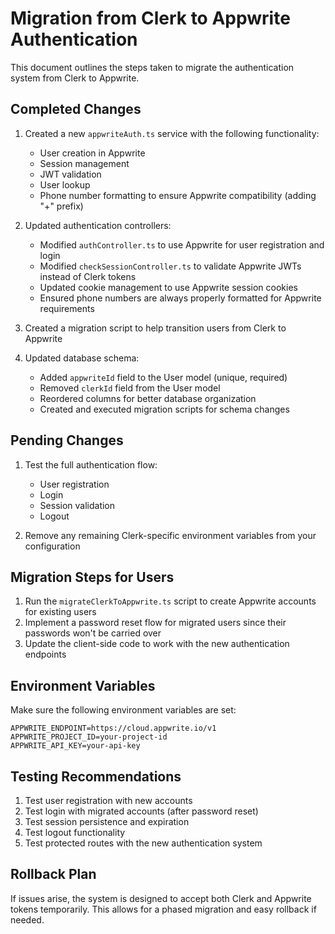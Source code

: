 # Migration from Clerk to Appwrite Authentication

This document outlines the steps taken to migrate the authentication system from Clerk to Appwrite.

## Completed Changes

1. Created a new `appwriteAuth.ts` service with the following functionality:
   - User creation in Appwrite
   - Session management
   - JWT validation
   - User lookup
   - Phone number formatting to ensure Appwrite compatibility (adding "+" prefix)

2. Updated authentication controllers:
   - Modified `authController.ts` to use Appwrite for user registration and login
   - Modified `checkSessionController.ts` to validate Appwrite JWTs instead of Clerk tokens
   - Updated cookie management to use Appwrite session cookies
   - Ensured phone numbers are always properly formatted for Appwrite requirements

3. Created a migration script to help transition users from Clerk to Appwrite

4. Updated database schema:
   - Added `appwriteId` field to the User model (unique, required)
   - Removed `clerkId` field from the User model
   - Reordered columns for better database organization
   - Created and executed migration scripts for schema changes

## Pending Changes

1. Test the full authentication flow:
   - User registration
   - Login
   - Session validation
   - Logout

2. Remove any remaining Clerk-specific environment variables from your configuration

## Migration Steps for Users

1. Run the `migrateClerkToAppwrite.ts` script to create Appwrite accounts for existing users
2. Implement a password reset flow for migrated users since their passwords won't be carried over
3. Update the client-side code to work with the new authentication endpoints

## Environment Variables

Make sure the following environment variables are set:

```
APPWRITE_ENDPOINT=https://cloud.appwrite.io/v1
APPWRITE_PROJECT_ID=your-project-id
APPWRITE_API_KEY=your-api-key
```

## Testing Recommendations

1. Test user registration with new accounts
2. Test login with migrated accounts (after password reset)
3. Test session persistence and expiration
4. Test logout functionality
5. Test protected routes with the new authentication system

## Rollback Plan

If issues arise, the system is designed to accept both Clerk and Appwrite tokens temporarily.
This allows for a phased migration and easy rollback if needed.
